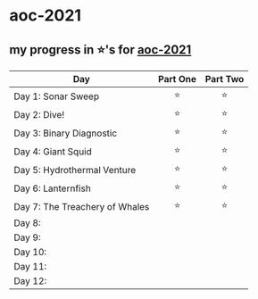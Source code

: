 # aoc-2021

## my progress in ️⭐'s for [aoc-2021](https://adventofcode.com/2021)

| Day  | Part One | Part Two | 
|---|:---:|:---:|
| Day 1: Sonar Sweep|️⭐|⭐|
| Day 2: Dive!|️⭐|⭐|
| Day 3: Binary Diagnostic|️⭐|⭐|
| Day 4: Giant Squid|️⭐|⭐|
| Day 5: Hydrothermal Venture|️⭐|⭐|
| Day 6: Lanternfish |️⭐|⭐|
| Day 7: The Treachery of Whales|️⭐|⭐|
| Day 8: |  |  |
| Day 9: |  |  |
| Day 10: |  |  |
| Day 11: |  |  |
| Day 12: |  |  |

